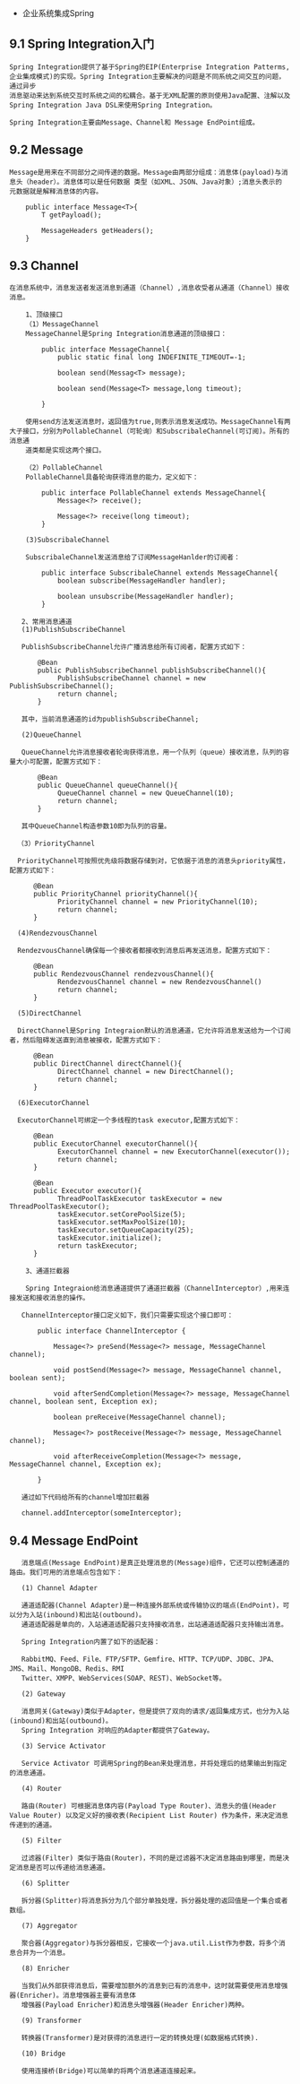 * 企业系统集成Spring

9.1 Spring Integration入门
-------------------------
    Spring Integration提供了基于Spring的EIP(Enterprise Integration Patterms,企业集成模式)的实现。Spring Integration主要解决的问题是不同系统之间交互的问题，通过异步
    消息驱动来达到系统交互时系统之间的松耦合。基于无XML配置的原则使用Java配置、注解以及Spring Integration Java DSL来使用Spring Integration。
    
    Spring Integration主要由Message、Channel和 Message EndPoint组成。
    
9.2 Message
-----------
    Message是用来在不同部分之间传递的数据。Message由两部分组成：消息体(payload)与消息头（header）。消息体可以是任何数据 类型（如XML、JSON、Java对象）;消息头表示的
    元数据就是解释消息体的内容。
    
        public interface Message<T>{
            T getPayload();
            
            MessageHeaders getHeaders();
        }
        
9.3 Channel
-----------
    在消息系统中，消息发送者发送消息到通道（Channel）,消息收受者从通道（Channel）接收消息。
    
        1、顶级接口
        （1）MessageChannel
        MessageChannel是Spring Integration消息通道的顶级接口：
       
            public interface MessageChannel{
                public static final long INDEFINITE_TIMEOUT=-1;
                
                boolean send(Messag<T> message);
                
                boolean send(Message<T> message,long timeout);
                
            }
        
        使用send方法发送消息时，返回值为true,则表示消息发送成功。MessageChannel有两大子接口，分别为PollableChannel（可轮询）和SubscribaleChannel(可订阅)。所有的消息通
        道类都是实现这两个接口。
        
        （2）PollableChannel
        PollableChannel具备轮询获得消息的能力，定义如下：
        
            public interface PollableChannel extends MessageChannel{
                Message<?> receive();
                
                Message<?> receive(long timeout);
            }
        
        (3)SubscribaleChannel
        
        SubscribaleChannel发送消息给了订阅MessageHanlder的订阅者：
       
            public interface SubscribaleChannel extends MessageChannel{
                boolean subscribe(MessageHandler handler);
                
                boolean unsubscribe(MessageHandler handler);
            }
        
       2、常用消息通道
       (1)PublishSubscribeChannel
       
       PublishSubscribeChannel允许广播消息给所有订阅者，配置方式如下：
       
           @Bean
           public PublishSubscribeChannel publishSubscribeChannel(){
                PublishSubscribeChannel channel = new PublishSubscribeChannel();
                return channel;
           } 
       
       其中，当前消息通道的id为publishSubscribeChannel;
       
       (2)QueueChannel
       
       QueueChannel允许消息接收者轮询获得消息，用一个队列（queue）接收消息，队列的容量大小可配置，配置方式如下：
       
           @Bean
           public QueueChannel queueChannel(){
                QueueChannel channel = new QueueChannel(10);
                return channel;
           }
       
       其中QueueChannel构造参数10即为队列的容量。
       
      （3）PriorityChannel
      
      PriorityChannel可按照优先级将数据存储到对，它依据于消息的消息头priority属性，配置方式如下：
      
          @Bean
          public PriorityChannel priorityChannel(){
                PriorityChannel channel = new PriorityChannel(10);
                return channel;
          }
      
      (4)RendezvousChannel
      
      RendezvousChannel确保每一个接收者都接收到消息后再发送消息，配置方式如下：
      
          @Bean
          public RendezvousChannel rendezvousChannel(){
                RendezvousChannel channel = new RendezvousChannel()
                return channel;
          }
      
      (5)DirectChannel
      
      DirectChannel是Spring Integraion默认的消息通道，它允许将消息发送给为一个订阅者，然后阻碍发送直到消息被接收，配置方式如下：
      
          @Bean
          public DirectChannel directChannel(){
                DirectChannel channel = new DirectChannel();
                return channel;
          }
      
      (6)ExecutorChannel
      
      ExecutorChannel可绑定一个多线程的task executor,配置方式如下：
      
          @Bean
          public ExecutorChannel executorChannel(){
                ExecutorChannel channel = new ExecutorChannel(executor());
                return channel;
          }
      
          @Bean
          public Executor executor(){
                ThreadPoolTaskExecutor taskExecutor = new ThreadPoolTaskExecutor();
                taskExecutor.setCorePoolSize(5);
                taskExecutor.setMaxPoolSize(10);
                taskExecutor.setQueueCapacity(25);
                taskExecutor.initialize();
                return taskExecutor;
          }
          
        3、通道拦截器
        
        Spring Integraion给消息通道提供了通道拦截器（ChannelInterceptor）,用来连接发送和接收消息的操作。
        
       ChannelInterceptor接口定义如下，我们只需要实现这个接口即可：
       
           public interface ChannelInterceptor {
       
               Message<?> preSend(Message<?> message, MessageChannel channel);
       
               void postSend(Message<?> message, MessageChannel channel, boolean sent);
       
               void afterSendCompletion(Message<?> message, MessageChannel channel, boolean sent, Exception ex);
       
               boolean preReceive(MessageChannel channel);
       
               Message<?> postReceive(Message<?> message, MessageChannel channel);
       
               void afterReceiveCompletion(Message<?> message, MessageChannel channel, Exception ex);
       
           }
       
       通过如下代码给所有的channel增加拦截器
       
       channel.addInterceptor(someInterceptor);
       
9.4 Message EndPoint
--------------------
       
       消息端点(Message EndPoint)是真正处理消息的(Message)组件，它还可以控制通道的路由。我们可用的消息端点包含如下：
       
       (1) Channel Adapter
       
       通道适配器(Channel Adapter)是一种连接外部系统或传输协议的端点(EndPoint)，可以分为入站(inbound)和出站(outbound)。 
       通道适配器是单向的，入站通道适配器只支持接收消息，出站通道适配器只支持输出消息。
       
       Spring Integration内置了如下的适配器：
       
       RabbitMQ、Feed、File、FTP/SFTP、Gemfire、HTTP、TCP/UDP、JDBC、JPA、JMS、Mail、MongoDB、Redis、RMI
       Twitter、XMPP、WebServices(SOAP、REST)、WebSocket等。
       
       (2) Gateway
       
       消息网关(Gateway)类似于Adapter，但是提供了双向的请求/返回集成方式，也分为入站(inbound)和出站(outbound)。 
       Spring Integration 对响应的Adapter都提供了Gateway。
       
       (3) Service Activator
       
       Service Activator 可调用Spring的Bean来处理消息，并将处理后的结果输出到指定的消息通道。
       
       (4) Router
       
       路由(Router) 可根据消息体内容(Payload Type Router)、消息头的值(Header Value Router) 以及定义好的接收表(Recipient List Router) 作为条件，来决定消息传递到的通道。
       
       (5) Filter
       
       过滤器(Filter) 类似于路由(Router)，不同的是过滤器不决定消息路由到哪里，而是决定消息是否可以传递给消息通道。
       
       (6) Splitter
       
       拆分器(Splitter)将消息拆分为几个部分单独处理，拆分器处理的返回值是一个集合或者数组。
       
       (7) Aggregator
       
       聚合器(Aggregator)与拆分器相反，它接收一个java.util.List作为参数，将多个消息合并为一个消息。
       
       (8) Enricher
       
       当我们从外部获得消息后，需要增加额外的消息到已有的消息中，这时就需要使用消息增强器(Enricher)。消息增强器主要有消息体 
       增强器(Payload Enricher)和消息头增强器(Header Enricher)两种。
       
       (9) Transformer
       
       转换器(Transformer)是对获得的消息进行一定的转换处理(如数据格式转换).
       
       (10) Bridge
       
       使用连接桥(Bridge)可以简单的将两个消息通道连接起来。